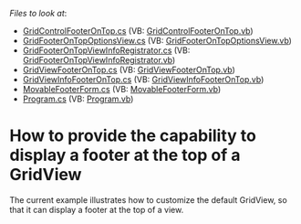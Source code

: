 <!-- default file list -->
*Files to look at*:

* [GridControlFooterOnTop.cs](./CS/GridViewFooter/GridViewFooterOnTop/GridControlFooterOnTop.cs) (VB: [GridControlFooterOnTop.vb](./VB/GridViewFooter/GridViewFooterOnTop/GridControlFooterOnTop.vb))
* [GridFooterOnTopOptionsView.cs](./CS/GridViewFooter/GridViewFooterOnTop/GridFooterOnTopOptionsView.cs) (VB: [GridFooterOnTopOptionsView.vb](./VB/GridViewFooter/GridViewFooterOnTop/GridFooterOnTopOptionsView.vb))
* [GridFooterOnTopViewInfoRegistrator.cs](./CS/GridViewFooter/GridViewFooterOnTop/GridFooterOnTopViewInfoRegistrator.cs) (VB: [GridFooterOnTopViewInfoRegistrator.vb](./VB/GridViewFooter/GridViewFooterOnTop/GridFooterOnTopViewInfoRegistrator.vb))
* [GridViewFooterOnTop.cs](./CS/GridViewFooter/GridViewFooterOnTop/GridViewFooterOnTop.cs) (VB: [GridViewFooterOnTop.vb](./VB/GridViewFooter/GridViewFooterOnTop/GridViewFooterOnTop.vb))
* [GridViewInfoFooterOnTop.cs](./CS/GridViewFooter/GridViewFooterOnTop/GridViewInfoFooterOnTop.cs) (VB: [GridViewInfoFooterOnTop.vb](./VB/GridViewFooter/GridViewFooterOnTop/GridViewInfoFooterOnTop.vb))
* [MovableFooterForm.cs](./CS/GridViewFooter/MovableFooterForm.cs) (VB: [MovableFooterForm.vb](./VB/GridViewFooter/MovableFooterForm.vb))
* [Program.cs](./CS/GridViewFooter/Program.cs) (VB: [Program.vb](./VB/GridViewFooter/Program.vb))
<!-- default file list end -->
# How to provide the capability to display a footer at the top of a GridView


<p>The current example illustrates how to customize the default GridView, so that it can display a footer at the top of a view.</p>

<br/>


